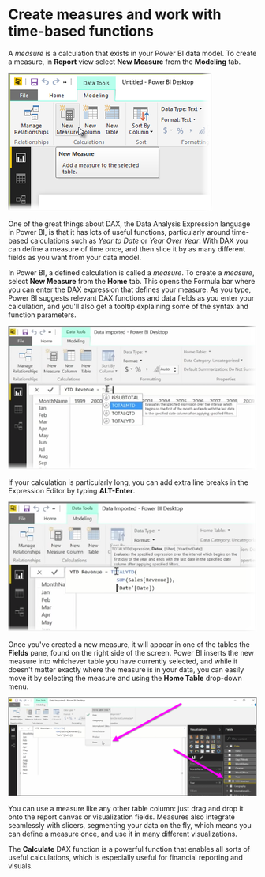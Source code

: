 <properties
   pageTitle="Create Calculated Measures"
   description="Define custom calculations to evaluate time-based functions"
   services="powerbi"
   documentationCenter=""
   authors="davidiseminger"
   manager="mblythe"
   editor=""
   tags=""
   qualityFocus="no"
   qualityDate=""
   featuredVideoId="yn2bXVQJLx8"
   featuredVideoThumb=""
   courseDuration="14m"/>

<tags
   ms.service="powerbi"
   ms.devlang="NA"
   ms.topic="article"
   ms.tgt_pltfrm="NA"
   ms.workload="powerbi"
   ms.date="03/28/2016"
   ms.author="davidi"/>

# Create measures and work with time-based functions

A *measure* is a calculation that exists in your Power BI data model. To create a measure, in **Report** view select **New Measure** from the **Modeling** tab.

![](media/powerbi-learning-2-5-create-calculated-measures/2-5_1.png)

One of the great things about DAX, the Data Analysis Expression language in Power BI, is that it has lots of useful functions, particularly around time-based calculations such as *Year to Date* or *Year Over Year*. With DAX you can define a measure of time once, and then slice it by as many different fields as you want from your data model.

In Power BI, a defined calculation is called a *measure*. To create a *measure*, select **New Measure** from the **Home** tab. This opens the Formula bar where you can enter the DAX expression that defines your measure. As you type, Power BI suggests relevant DAX functions and data fields as you enter your calculation, and you'll also get a tooltip explaining some of the syntax and function parameters.

![](media/powerbi-learning-2-5-create-calculated-measures/2-5_2.png)

If your calculation is particularly long, you can add extra line breaks in the Expression Editor by typing **ALT-Enter**.

![](media/powerbi-learning-2-5-create-calculated-measures/2-5_3.png)

Once you've created a new measure, it will appear in one of the tables the **Fields** pane, found on the right side of the screen. Power BI inserts the new measure into whichever table you have currently selected, and while it doesn't matter exactly where the measure is in your data, you can easily move it by selecting the measure and using the **Home Table** drop-down menu.

![](media/powerbi-learning-2-5-create-calculated-measures/2-5_4.png)

You can use a measure like any other table column: just drag and drop it onto the report canvas or visualization fields. Measures also integrate seamlessly with slicers, segmenting your data on the fly, which means you can define a measure once, and use it in many different visualizations.

The **Calculate** DAX function is a powerful function that enables all sorts of useful calculations, which is especially useful for financial reporting and visuals.
